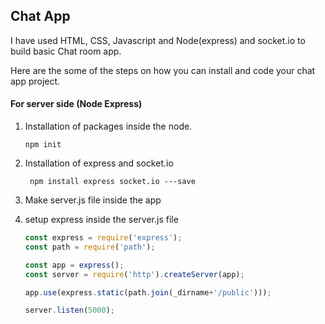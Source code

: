 ## Chat App
I have used HTML, CSS, Javascript and Node(express) and socket.io to build basic Chat room app.

Here are the some of the steps on how you can install and code your chat app project.

#### For server side (Node Express)

1. Installation of packages inside the node.

   ``` npm init ```
2. Installation of express and socket.io

   ``` npm install express socket.io ---save```

2. Make server.js file inside the app

3. setup express inside the server.js file
     ``` javascript
    const express = require('express');
    const path = require('path');

    const app = express();
    const server = require('http').createServer(app);

    app.use(express.static(path.join(_dirname+'/public')));

    server.listen(5000); 
    ```
    


